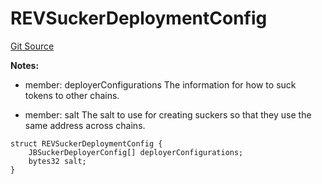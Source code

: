 # REVSuckerDeploymentConfig
[Git Source](https://github.com/rev-net/revnet-core-v5/blob/364afaae78a8f60af2b98252dc96af1c2e4760d3/src/structs/REVSuckerDeploymentConfig.sol)

**Notes:**
- member: deployerConfigurations The information for how to suck tokens to other chains.

- member: salt The salt to use for creating suckers so that they use the same address across chains.


```solidity
struct REVSuckerDeploymentConfig {
    JBSuckerDeployerConfig[] deployerConfigurations;
    bytes32 salt;
}
```

